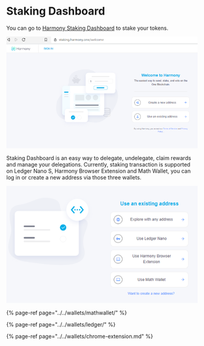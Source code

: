 # Staking Dashboard

You can go to [Harmony Staking Dashboard](https://staking.harmony.one/welcome) to stake your tokens. 

![](../../.gitbook/assets/image%20%28132%29.png)

Staking Dashboard is an easy way to delegate, undelegate, claim rewards and manage your delegations. Currently, staking transaction is supported on Ledger Nano S, Harmony Browser Extension and Math Wallet, you can log in or create a new address via those three wallets.

![](../../.gitbook/assets/image%20%2872%29.png)

{% page-ref page="../../wallets/mathwallet/" %}

{% page-ref page="../../wallets/ledger/" %}

{% page-ref page="../../wallets/chrome-extension.md" %}




